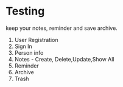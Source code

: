 # Testing
keep your notes, reminder and save archive.

1. User Registration
2. Sign In
3. Person info
4. Notes - Create, Delete,Update,Show All
5. Reminder
6. Archive
7. Trash
